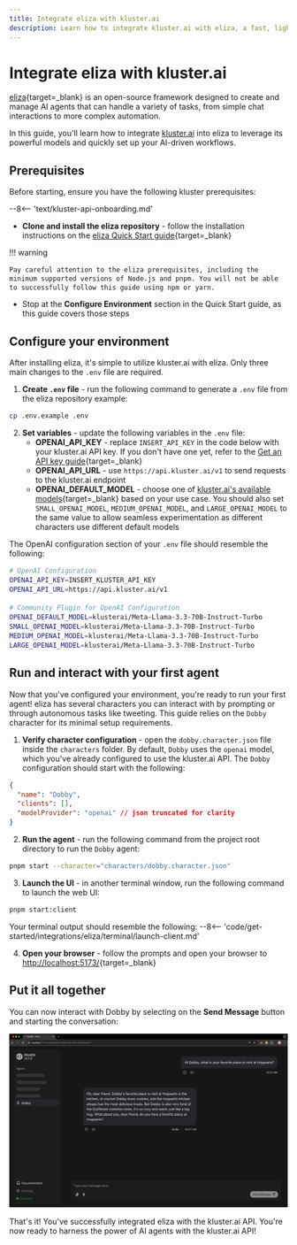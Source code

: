 ```yaml
---
title: Integrate eliza with kluster.ai
description: Learn how to integrate kluster.ai with eliza, a fast, lightweight, and flexible AI agent framework, to launch and configure your own AI agent chatbot. 
---
```


# Integrate eliza with kluster.ai

[eliza](https://eliza.how/){target=\_blank} is an open-source framework designed to create and manage AI agents that can handle a variety of tasks, from simple chat interactions to more complex automation.

In this guide, you'll learn how to integrate [kluster.ai](https://www.kluster.ai/) into eliza to leverage its powerful models and quickly set up your AI-driven workflows.

## Prerequisites

Before starting, ensure you have the following kluster prerequisites:

--8<-- 'text/kluster-api-onboarding.md'
- **Clone and install the eliza repository** - follow the installation instructions on the [eliza Quick Start guide](https://eliza.how/docs/quickstart){target=\_blank}
    
!!! warning

    Pay careful attention to the eliza prerequisites, including the minimum supported versions of Node.js and pnpm. You will not be able to successfully follow this guide using npm or yarn.

- Stop at the **Configure Environment** section in the Quick Start guide, as this guide covers those steps

## Configure your environment

After installing eliza, it's simple to utilize kluster.ai with eliza. Only three main changes to the `.env` file are required. 

1. **Create `.env` file** - run the following command to generate a `.env` file from the eliza repository example:
```bash
cp .env.example .env
```

2. **Set variables** - update the following variables in the `.env` file:
    - **OPENAI_API_KEY** - replace `INSERT_API_KEY` in the code below with your kluster.ai API key. If you don't have one yet, refer to the [Get an API key guide](/get-started/get-api-key/){target=\_blank}
    - **OPENAI_API_URL** - use `https://api.kluster.ai/v1` to send requests to the kluster.ai endpoint
    - **OPENAI_DEFAULT_MODEL** - choose one of [kluster.ai's available models](/get-started/models/){target=\_blank} based on your use case. You should also set `SMALL_OPENAI_MODEL`, `MEDIUM_OPENAI_MODEL`, and `LARGE_OPENAI_MODEL` to the same value to allow seamless experimentation as different characters use different default models

The OpenAI configuration section of your `.env` file should resemble the following:

```bash title=".env"
# OpenAI Configuration
OPENAI_API_KEY=INSERT_KLUSTER_API_KEY
OPENAI_API_URL=https://api.kluster.ai/v1

# Community Plugin for OpenAI Configuration
OPENAI_DEFAULT_MODEL=klusterai/Meta-Llama-3.3-70B-Instruct-Turbo
SMALL_OPENAI_MODEL=klusterai/Meta-Llama-3.3-70B-Instruct-Turbo
MEDIUM_OPENAI_MODEL=klusterai/Meta-Llama-3.3-70B-Instruct-Turbo
LARGE_OPENAI_MODEL=klusterai/Meta-Llama-3.3-70B-Instruct-Turbo
```

## Run and interact with your first agent

Now that you've configured your environment, you're ready to run your first agent! eliza has several characters you can interact with by prompting or through autonomous tasks like tweeting. This guide relies on the `Dobby` character for its minimal setup requirements.

1. **Verify character configuration** - open the `dobby.character.json` file inside the `characters` folder. By default, `Dobby` uses the `openai` model, which you've already configured to use the kluster.ai API. The `Dobby` configuration should start with the following:
```json title="dobby.character.json"
{
  "name": "Dobby",
  "clients": [],
  "modelProvider": "openai" // json truncated for clarity
}
```

2. **Run the agent** - run the following command from the project root directory to run the `Dobby` agent:
```bash
pnpm start --character="characters/dobby.character.json"
``` 

3. **Launch the UI** - in another terminal window, run the following command to launch the web UI: 
```bash
pnpm start:client
```
  Your terminal output should resemble the following:
  --8<-- 'code/get-started/integrations/eliza/terminal/launch-client.md'

4. **Open your browser** - follow the prompts and open your browser to [http://localhost:5173/](http://localhost:5173/){target=\_blank}

## Put it all together

You can now interact with Dobby by selecting on the **Send Message** button and starting the conversation: 

![Chat with Dobby AI agent](/images/get-started/integrations/eliza/eliza-1.webp)

That's it! You've successfully integrated eliza with the kluster.ai API. You're now ready to harness the power of AI agents with the kluster.ai API!